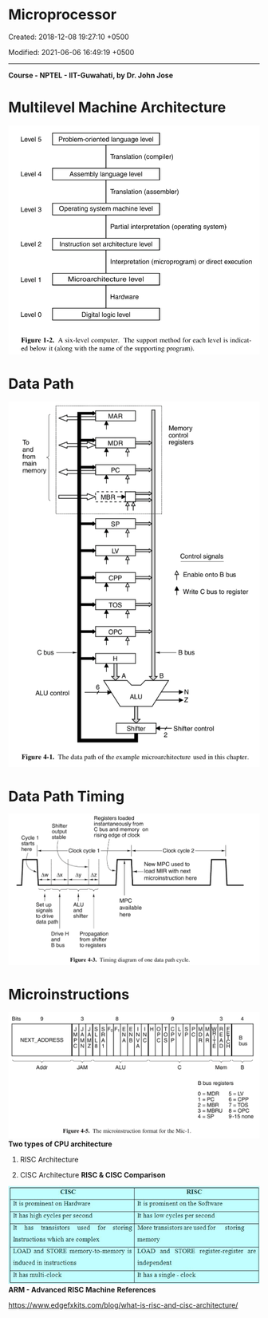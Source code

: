 # Microprocessor

Created: 2018-12-08 19:27:10 +0500

Modified: 2021-06-06 16:49:19 +0500

---

**Course - NPTEL - IIT-Guwahati, by Dr. John Jose**
# Multilevel Machine Architecture

![Level 5 Level 4 Level 3 Level 2 Level 1 Level O Problem-oriented language level Translation (compiler) Assembly language level Translation (assembler) Operating system machine level Partial interpretation (operating system) Instruction set architecture level Interpretation (microprogram) or direct execution Microarchitecture level Hardware Digital logic level Figure 1-2. A six-level computer. The support method for each level is indicat- ed below it (along with the name of the supporting program). ](media/Microprocessor-image1.png)
# Data Path

![MAR control registers To main memory C bus ALU control MOR üBR cpp TOS opc ALU Shifter Control signals Enable onto B bus Write C bus to register B bus Shifter control Figure 4-1. The data path of the example microarchitecture used in this chapter. ](media/Microprocessor-image2.png)
# Data Path Timing

![Shifter output stable Cycle 1 starts here Registers loaded instantaneously from C bus and memory on rising edge of clock Clock cycle 1 Clock cycle 2 Ay  Az ALU and shifter Propagation from shifter to registers New MPC used to MIR with next microinstruction here MPC available here Set up signals to drive data path Drive H and B bus Figure 4-3. Timing diagram of one data path cycle. ](media/Microprocessor-image3.png)
# Microinstructions

![Bits 9 NEXT ADDRESS Addr M c JAM 3 A PM M N A Z 8 1 8 N ALU N N N P c S 9 p L c S P C PM M D R A R T E 3 A Mem B bus registers o = MDR 2 = MBR 3 = MBRU 4 T B C bus 5=LV 6 = CPP 7 = TOS 8 = OPC 9-15 none Figure 4-5. The microinstruction format for the Mic-l. ](media/Microprocessor-image4.png)
**Two types of CPU architecture**

1.  RISC Architecture

2.  CISC Architecture
**RISC & CISC Comparison**

![CISC It is prominent on Hardware It has high cycles per second It has transistors used for storing Instructions which are complex LOAD and STORE memory-to-memory is induced in instructions It has multi-clock RISC It is prominent on the Software It has low cycles per second More transistors are used for storing memory LOAD and STORE register-register are independent It has a single - clock ](media/Microprocessor-image5.jpg)
**ARM - Advanced RISC Machine**
**References**

<https://www.edgefxkits.com/blog/what-is-risc-and-cisc-architecture/>
